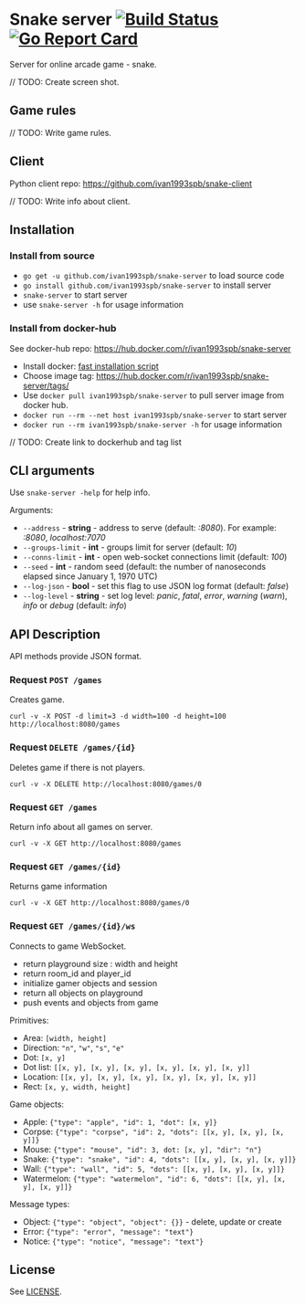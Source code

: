 
# Snake server [![Build Status](https://travis-ci.org/ivan1993spb/snake-server.svg?branch=master)](https://travis-ci.org/ivan1993spb/snake-server) [![Go Report Card](https://goreportcard.com/badge/github.com/ivan1993spb/snake-server)](https://goreportcard.com/report/github.com/ivan1993spb/snake-server)

Server for online arcade game - snake.

// TODO: Create screen shot.

## Game rules

// TODO: Write game rules.

## Client

Python client repo: https://github.com/ivan1993spb/snake-client

// TODO: Write info about client.

## Installation

### Install from source

* `go get -u github.com/ivan1993spb/snake-server` to load source code
* `go install github.com/ivan1993spb/snake-server` to install server
* `snake-server` to start server
* use `snake-server -h` for usage information

### Install from docker-hub

See docker-hub repo: https://hub.docker.com/r/ivan1993spb/snake-server

* Install docker: [fast installation script](https://get.docker.com/)
* Choose image tag: https://hub.docker.com/r/ivan1993spb/snake-server/tags/
* Use `docker pull ivan1993spb/snake-server` to pull server image from docker hub.
* `docker run --rm --net host ivan1993spb/snake-server` to start server
* `docker run --rm ivan1993spb/snake-server -h` for usage information

// TODO: Create link to dockerhub and tag list

## CLI arguments

Use `snake-server -help` for help info.

Arguments:

* `--address` - **string** - address to serve (default: *:8080*). For example: *:8080*, *localhost:7070*
* `--groups-limit` - **int** - groups limit for server (default: *10*)
* `--conns-limit` - **int** - open web-socket connections limit (default: *100*)
* `--seed` - **int** - random seed (default: the number of nanoseconds elapsed since January 1, 1970 UTC)
* `--log-json` - **bool** - set this flag to use JSON log format (default: *false*)
* `--log-level` - **string** - set log level: *panic*, *fatal*, *error*, *warning* (*warn*), *info* or *debug* (default: *info*)

## API Description

API methods provide JSON format.

### Request `POST /games`

Creates game.

```
curl -v -X POST -d limit=3 -d width=100 -d height=100 http://localhost:8080/games
```

### Request `DELETE /games/{id}`

Deletes game if there is not players.

```
curl -v -X DELETE http://localhost:8080/games/0
```

### Request `GET /games`

Return info about all games on server.

```
curl -v -X GET http://localhost:8080/games
```

### Request `GET /games/{id}`

Returns game information

```
curl -v -X GET http://localhost:8080/games/0
```

### Request `GET /games/{id}/ws`

Connects to game WebSocket.

* return playground size : width and height
* return room_id and player_id
* initialize gamer objects and session
* return all objects on playground
* push events and objects from game

Primitives:

* Area: `[width, height]`
* Direction: `"n"`, `"w"`, `"s"`, `"e"`
* Dot: `[x, y]`
* Dot list: `[[x, y], [x, y], [x, y], [x, y], [x, y], [x, y]]`
* Location: `[[x, y], [x, y], [x, y], [x, y], [x, y], [x, y]]`
* Rect: `[x, y, width, height]`

Game objects:

* Apple: `{"type": "apple", "id": 1, "dot": [x, y]}`
* Corpse: `{"type": "corpse", "id": 2, "dots": [[x, y], [x, y], [x, y]]}`
* Mouse: `{"type": "mouse", "id": 3, dot: [x, y], "dir": "n"}`
* Snake: `{"type": "snake", "id": 4, "dots": [[x, y], [x, y], [x, y]]}`
* Wall: `{"type": "wall", "id": 5, "dots": [[x, y], [x, y], [x, y]]}`
* Watermelon: `{"type": "watermelon", "id": 6, "dots": [[x, y], [x, y], [x, y]]}`

Message types:

* Object: `{"type": "object", "object": {}}` - delete, update or create
* Error: `{"type": "error", "message": "text"}`
* Notice: `{"type": "notice", "message": "text"}`

## License

See [LICENSE](LICENSE).
